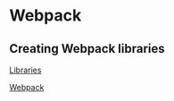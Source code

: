 # Webpack

## Creating Webpack libraries

[Libraries](https://webpack.js.org/guides/author-libraries/)

[Webpack](https://webpack.js.org)
